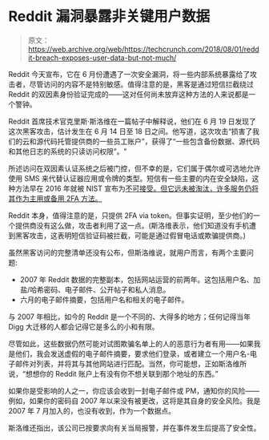 # Reddit 漏洞暴露非关键用户数据

> 原文：<https://web.archive.org/web/https://techcrunch.com/2018/08/01/reddit-breach-exposes-user-data-but-not-much/>

Reddit 今天宣布，它在 6 月份遭遇了一次安全漏洞，将一些内部系统暴露给了攻击者，尽管访问的内容不是特别敏感。值得注意的是，黑客是通过短信拦截绕过 Reddit 的双因素身份验证完成的——这对任何尚未放弃这种方法的人来说都是一个警钟。

Reddit 首席技术官克里斯·斯洛维在一篇帖子中解释说，他们在 6 月 19 日发现了这次黑客攻击，估计发生在 6 月 14 日至 18 日之间。他写道，这次攻击“损害了我们的云和源代码托管提供商的一些员工账户”，获得了“一些包含备份数据、源代码和其他日志的系统的只读访问权限”。"

所述访问在双因素认证系统之后被门控，但不幸的是，它们属于偶尔或可选地允许使用 SMS 来代替认证器应用或令牌的类型。短信有一些主要的内在安全缺陷，这种方法早在 2016 年就被 NIST 宣布为[不可接受。但它远未被淘汰，许多服务仍将其作为主用或备用 2FA 方法。](https://web.archive.org/web/20230331183543/https://techcrunch.com/2016/07/25/nist-declares-the-age-of-sms-based-2-factor-authentication-over/)

Reddit 本身，值得注意的是，只提供 2FA via token。但事实证明，至少他们的一个提供商没有这么做，攻击者利用了这一点。(斯洛维表示，他们知道没有手机遭到黑客攻击，这表明短信验证码被拦截，可能是通过假冒电话或欺骗提供商。)

虽然黑客访问的完整清单还没有公布，但斯洛维说，就用户而言，有两个主要问题:

*   2007 年 Reddit 数据的完整副本，包括网站运营的前两年。这包括用户名、加盐/哈希密码、电子邮件、公开帖子和私人消息。
*   六月的电子邮件摘要，包括用户名和相关的电子邮件。

与 2007 年相比，如今的 Reddit 是一个不同的、大得多的地方；任何记得当年 Digg 大迁移的人都会记得它是多么的小和有限。

尽管如此，这些数据仍然可能对试图欺骗名单上的人的恶意行为者有用——如果我是他们，我会发送虚假的电子邮件摘要，要求他们登录，或者建立一个用户名-电子邮件对列表，并将其与其他网站进行匹配。当然，你可能想，正如斯洛维所说，“想想你的 Reddit 账户上有没有你不想关联到那个地址的东西。”

如果你是受影响的人之一，你应该会收到一封电子邮件或 PM，通知你的风险——例如，如果你的密码自 2007 年以来没有被更改，这将是其自身的安全风险。我是 2007 年 7 月加入的，也没有收到，作为一个数据点。

斯洛维还指出，该公司已按要求向有关当局报警，并在事件发生后提高了安全性。